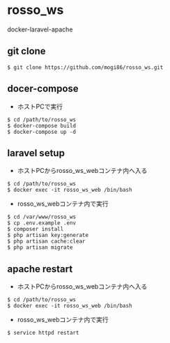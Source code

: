 # rosso_ws
docker-laravel-apache

## git clone

```
$ git clone https://github.com/mogi86/rosso_ws.git
```

## docer-compose

- ホストPCで実行

```
$ cd /path/to/rosso_ws
$ docker-compose build
$ docker-compose up -d
```

## laravel setup


- ホストPCからrosso_ws_webコンテナ内へ入る

```
$ cd /path/to/rosso_ws
$ docker exec -it rosso_ws_web /bin/bash
```

- rosso_ws_webコンテナ内で実行

```
$ cd /var/www/rosso_ws
$ cp .env.example .env
$ composer install
$ php artisan key:generate
$ php artisan cache:clear
$ php artisan migrate
```

## apache restart

- ホストPCからrosso_ws_webコンテナ内へ入る

```
$ cd /path/to/rosso_ws
$ docker exec -it rosso_ws_web /bin/bash
```

- rosso_ws_webコンテナ内で実行

```
$ service httpd restart
```
